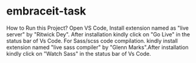 # embraceit-task
How to Run this Project?
Open VS Code, Install extension named as "live server" by "Ritwick Dey". After installation kindly click on "Go Live" in the status bar of Vs Code.
For Sass/scss code compilation. kindly install extension named "live sass compiler" by "Glenn Marks".After installation kindly click on "Watch Sass" in the status bar of Vs Code.
